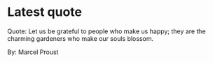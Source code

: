 # Latest quote 

Quote: Let us be grateful to people who make us happy; they are the charming gardeners who make our souls blossom. 

By: Marcel Proust